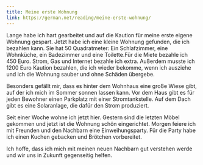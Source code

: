 ```yaml
---
title: Meine erste Wohnung
link: https://german.net/reading/meine-erste-wohnung/
---
```


Lange habe ich hart gearbeitet und auf die Kaution für meine erste eigene Wohnung gespart. Jetzt habe ich eine kleine Wohnung gefunden, die ich bezahlen kann. Sie hat 50 Quadratmeter: Ein Schlafzimmer, eine Wohnküche, ein Badezimmer und eine Toilette.Für die Miete bezahle ich 450 Euro. Strom, Gas und Internet bezahle ich extra. Außerdem musste ich 1200 Euro Kaution bezahlen, die ich wieder bekomme, wenn ich ausziehe und ich die Wohnung sauber und ohne Schäden übergebe.

Besonders gefällt mir, dass es hinter dem Wohnhaus eine große Wiese gibt, auf der ich mich im Sommer sonnen lassen kann. Vor dem Haus gibt es für jeden Bewohner einen Parkplatz mit einer Stromtankstelle. Auf dem Dach gibt es eine Solaranlage, die dafür den Strom produziert.

Seit einer Woche wohne ich jetzt hier. Gestern sind die letzten Möbel gekommen und jetzt ist die Wohnung schön eingerichtet. Morgen feiere ich mit Freunden und den Nachbarn eine Einweihungsparty. Für die Party habe ich einen Kuchen gebacken und Brötchen vorbereitet.

Ich hoffe, dass ich mich mit meinen neuen Nachbarn gut verstehen werde und wir uns in Zukunft gegenseitig helfen.